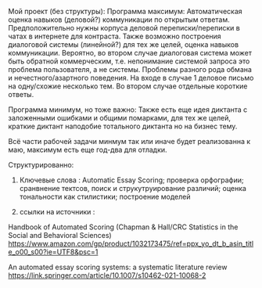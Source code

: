Мой проект (без структуры):
Программа максимум:
Автоматическая оценка навыков (деловой?) коммуникации по открытым ответам. 
Предположительно нужны корпуса деловой переписки/переписки в чатах в интернете для контраста. 
Также возможно построения диалоговой системы (линейной?) для тех же целей, оценка навыков коммуникации.
Вероятно, во втором случае диалоговая система может быть обратной коммерческим, т.е. непонимание системой запроса это проблема пользователя, а не системы. 
Проблемы разного рода обмана и нечестного/азартного поведения.
На входе в случае 1 деловое письмо на одну/схожие несколько тем. Во втором случае отдельные короткие ответы.

Программа минимум, но тоже важно:
Также есть еще идея диктанта с заложенными ошибками и общими помарками, для тех же целей, краткие диктант наподобие тотального диктанта но на бизнес тему.

Всё части рабочей задачи минмум так или иначе будет реализованна к маю, максимум есть еще год-два для отладки.

Структурированно:
1. Ключевые слова : Automatic Essay Scoring; проверка орфографии; сранвнение тектсов, поиск и струкутруирование различий; оценка тональности как стилистики; построение моделей 

2. ссылки на источники :

Handbook of Automated Scoring (Chapman & Hall/CRC Statistics in the Social and Behavioral Sciences) https://www.amazon.com/gp/product/1032173475/ref=ppx_yo_dt_b_asin_title_o00_s00?ie=UTF8&psc=1

An automated essay scoring systems: a systematic literature review
https://link.springer.com/article/10.1007/s10462-021-10068-2
